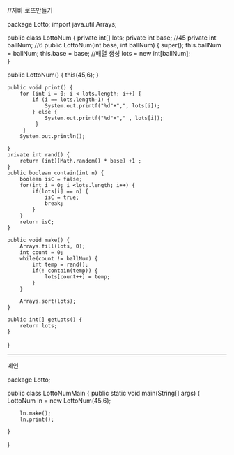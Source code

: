 //자바 로또만들기 

package Lotto;
import java.util.Arrays;

public class LottoNum {
	private int[] lots;
	private int base;  //45
	private int ballNum; //6
	public LottoNum(int base, int ballNum) {
		super();
		this.ballNum = ballNum;
		this.base = base;
		//배열 생성
		lots = new int[ballNum];	
	}
  
 public LottoNum() {
		this(45,6);
	}
	
	public void print() {
		for (int i = 0; i < lots.length; i++) {
			if (i == lots.length-1) {
				System.out.printf("%d"+",", lots[i]);
			} else {
				System.out.printf("%d"+"," , lots[i]);
			 }
		 }
		System.out.println();
		
	}
	private int rand() {
		return (int)(Math.random() * base) +1 ;
	}
	public boolean contain(int n) {
		boolean isC = false;
		for(int i = 0; i <lots.length; i++) {
			if(lots[i] == n) {
				isC = true;
				break;
			}
		}
		return isC;
	}
	
	public void make() {
		Arrays.fill(lots, 0);
		int count = 0;
		while(count != ballNum) {
			int temp = rand();
			if(! contain(temp)) {
				lots[count++] = temp;
			}
		}
		
		Arrays.sort(lots);
	}
	
	public int[] getLots() {
		return lots;
	}

}

--------------------------------------------------------------------------------

메인

package Lotto;

public class LottoNumMain {
  public static void main(String[] args) {
		LottoNum ln = new LottoNum(45,6);
		
		ln.make();
		ln.print();

	}

}

